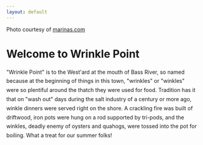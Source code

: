 ```yaml
---
layout: default
---
```

<!-- <div class="video-container">
  <video autoplay muted loop id="video">
    <source src="{{ config.url }}/img/video.mp4" type="video/mp4">
  </video>
  <div class="cover-color d-flex justify-content-center align-items-center">
    <h1 class="display-1 text-white">Wrinklepoint</h1>
  </div>
</div> -->
<!--   <div class="d-flex justify-content-center align-items-center">
    <h1 class="display-1 text-white">Wrinklepoint</h1>
  </div>
</div> -->
<div class="cover-tint"></div>
<div class="marinascom">Photo courtesy of <a href="https://marinas.com/view/harbor/92t2v_Bass_River_in_West_Dennis_Harbor_West_Dennis_MA_United_States">marinas.com</a></div>

<div class="w-100 d-flex flex-column align-items-center" style="height: calc( 100% - 200px);">
  <div class="w-100 h-100 d-flex flex-column align-items-center justify-content-center align-self-center w-100 text-white px-4" style="max-width: 700px;">
    <h1 class="display-4 text-center">
      <strong>Welcome to Wrinkle Point</strong>
    </h1>
    <p style="line-height: 1.7;">
      "Wrinkle Point" is to the West'ard at the mouth of Bass River, so named because at the beginning of things in this town, "wrinkles" or "winkles" were so plentiful around the thatch they were used for food. Tradition has it that on "wash out" days during the salt industry of a century or more ago, winkle dinners were served right on the shore. A crackling fire was built of driftwood, iron pots were hung on a rod supported by tri-pods, and the winkles, deadly enemy of oysters and quahogs, were tossed into the pot for boiling. What a treat for our summer folks!
    </p>
<!--     <img class="w-100" src="{{ config.url }}/img/marinas-1.jpg" />
    <img class="w-100" src="{{ config.url }}/img/marinas-2.jpg" /> -->
  </div>
</div>


